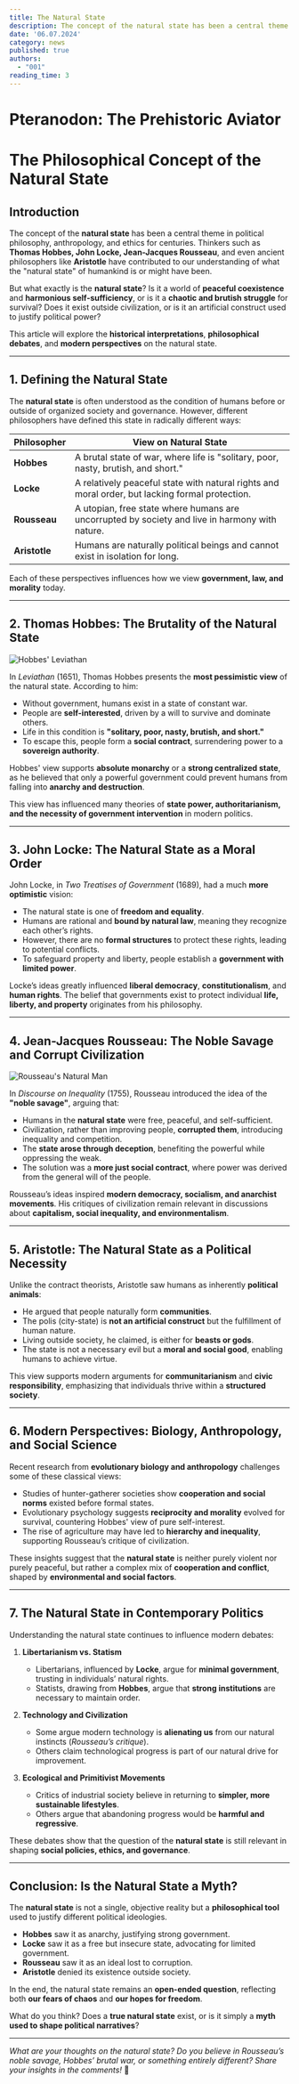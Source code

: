 ```yaml
---
title: The Natural State
description: The concept of the natural state has been a central theme in political philosophy, anthropology, and ethics for centuries. Thinkers such as **Thomas Hobbes, John Locke, Jean-Jacques Rousseau**, and even ancient philosophers like Aristotle have contributed to our understanding of what the "natural state" of humankind is or might have been.
date: '06.07.2024'
category: news
published: true
authors:   
  - "001"
reading_time: 3
---
```


# Pteranodon: The Prehistoric Aviator

# The Philosophical Concept of the Natural State

## Introduction

The concept of the **natural state** has been a central theme in political philosophy, anthropology, and ethics for centuries. Thinkers such as **Thomas Hobbes, John Locke, Jean-Jacques Rousseau**, and even ancient philosophers like **Aristotle** have contributed to our understanding of what the "natural state" of humankind is or might have been.

But what exactly is the **natural state**? Is it a world of **peaceful coexistence** and **harmonious self-sufficiency**, or is it a **chaotic and brutish struggle** for survival? Does it exist outside civilization, or is it an artificial construct used to justify political power?

This article will explore the **historical interpretations**, **philosophical debates**, and **modern perspectives** on the natural state. 

---

## 1. Defining the Natural State

The **natural state** is often understood as the condition of humans before or outside of organized society and governance. However, different philosophers have defined this state in radically different ways:

| Philosopher      | View on Natural State |
|-----------------|----------------------|
| **Hobbes**      | A brutal state of war, where life is "solitary, poor, nasty, brutish, and short." |
| **Locke**       | A relatively peaceful state with natural rights and moral order, but lacking formal protection. |
| **Rousseau**    | A utopian, free state where humans are uncorrupted by society and live in harmony with nature. |
| **Aristotle**   | Humans are naturally political beings and cannot exist in isolation for long. |

Each of these perspectives influences how we view **government, law, and morality** today.

---

## 2. Thomas Hobbes: The Brutality of the Natural State

![Hobbes' Leviathan](https://upload.wikimedia.org/wikipedia/commons/thumb/5/57/Leviathan_frontispiece_cropped_British_Museum.jpg/800px-Leviathan_frontispiece_cropped_British_Museum.jpg)

In *Leviathan* (1651), Thomas Hobbes presents the **most pessimistic view** of the natural state. According to him:

- Without government, humans exist in a state of constant war.
- People are **self-interested**, driven by a will to survive and dominate others.
- Life in this condition is **"solitary, poor, nasty, brutish, and short."**
- To escape this, people form a **social contract**, surrendering power to a **sovereign authority**.

Hobbes' view supports **absolute monarchy** or a **strong centralized state**, as he believed that only a powerful government could prevent humans from falling into **anarchy and destruction**.

This view has influenced many theories of **state power, authoritarianism, and the necessity of government intervention** in modern politics.

---

## 3. John Locke: The Natural State as a Moral Order

John Locke, in *Two Treatises of Government* (1689), had a much **more optimistic** vision:

- The natural state is one of **freedom and equality**.
- Humans are rational and **bound by natural law**, meaning they recognize each other’s rights.
- However, there are no **formal structures** to protect these rights, leading to potential conflicts.
- To safeguard property and liberty, people establish a **government with limited power**.

Locke’s ideas greatly influenced **liberal democracy**, **constitutionalism**, and **human rights**. The belief that governments exist to protect individual **life, liberty, and property** originates from his philosophy.

---

## 4. Jean-Jacques Rousseau: The Noble Savage and Corrupt Civilization

![Rousseau's Natural Man](https://upload.wikimedia.org/wikipedia/commons/thumb/7/7c/Rousseau_-_Discours_sur_l%27origine_et_les_fondements_de_l%27in%C3%A9galit%C3%A9_parmi_les_hommes%2C_1755_-_page_de_titre.png/330px-Rousseau_-_Discours_sur_l%27origine_et_les_fondements_de_l%27in%C3%A9galit%C3%A9_parmi_les_hommes%2C_1755_-_page_de_titre.png)

In *Discourse on Inequality* (1755), Rousseau introduced the idea of the **"noble savage"**, arguing that:

- Humans in the **natural state** were free, peaceful, and self-sufficient.
- Civilization, rather than improving people, **corrupted them**, introducing inequality and competition.
- The **state arose through deception**, benefiting the powerful while oppressing the weak.
- The solution was a **more just social contract**, where power was derived from the general will of the people.

Rousseau’s ideas inspired **modern democracy, socialism, and anarchist movements**. His critiques of civilization remain relevant in discussions about **capitalism, social inequality, and environmentalism**.

---

## 5. Aristotle: The Natural State as a Political Necessity

Unlike the contract theorists, Aristotle saw humans as inherently **political animals**:

- He argued that people naturally form **communities**.
- The polis (city-state) is **not an artificial construct** but the fulfillment of human nature.
- Living outside society, he claimed, is either for **beasts or gods**.
- The state is not a necessary evil but a **moral and social good**, enabling humans to achieve virtue.

This view supports modern arguments for **communitarianism** and **civic responsibility**, emphasizing that individuals thrive within a **structured society**.

---

## 6. Modern Perspectives: Biology, Anthropology, and Social Science

Recent research from **evolutionary biology and anthropology** challenges some of these classical views:

- Studies of hunter-gatherer societies show **cooperation and social norms** existed before formal states.
- Evolutionary psychology suggests **reciprocity and morality** evolved for survival, countering Hobbes' view of pure self-interest.
- The rise of agriculture may have led to **hierarchy and inequality**, supporting Rousseau’s critique of civilization.

These insights suggest that the **natural state** is neither purely violent nor purely peaceful, but rather a complex mix of **cooperation and conflict**, shaped by **environmental and social factors**.

---

## 7. The Natural State in Contemporary Politics

Understanding the natural state continues to influence modern debates:

1. **Libertarianism vs. Statism**  
   - Libertarians, influenced by **Locke**, argue for **minimal government**, trusting in individuals’ natural rights.
   - Statists, drawing from **Hobbes**, argue that **strong institutions** are necessary to maintain order.

2. **Technology and Civilization**  
   - Some argue modern technology is **alienating us** from our natural instincts (*Rousseau’s critique*).
   - Others claim technological progress is part of our natural drive for improvement.

3. **Ecological and Primitivist Movements**  
   - Critics of industrial society believe in returning to **simpler, more sustainable lifestyles**.
   - Others argue that abandoning progress would be **harmful and regressive**.

These debates show that the question of the **natural state** is still relevant in shaping **social policies, ethics, and governance**.

---

## Conclusion: Is the Natural State a Myth?

The **natural state** is not a single, objective reality but a **philosophical tool** used to justify different political ideologies. 

- **Hobbes** saw it as anarchy, justifying strong government.
- **Locke** saw it as a free but insecure state, advocating for limited government.
- **Rousseau** saw it as an ideal lost to corruption.
- **Aristotle** denied its existence outside society.

In the end, the natural state remains an **open-ended question**, reflecting both **our fears of chaos** and **our hopes for freedom**.

What do you think? Does a **true natural state** exist, or is it simply a **myth used to shape political narratives**?

---

*What are your thoughts on the natural state? Do you believe in Rousseau’s noble savage, Hobbes’ brutal war, or something entirely different? Share your insights in the comments!* 🚀
